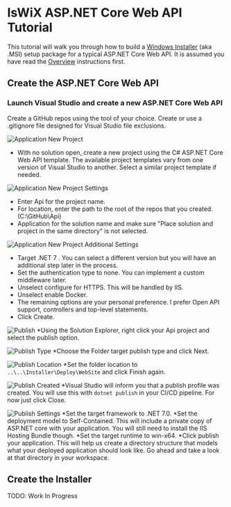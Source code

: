 # IsWiX ASP.NET Core Web API Tutorial

This tutorial will walk you through how to build a [Windows Installer](https://msdn.microsoft.com/en-us/library/windows/desktop/cc185688(v=vs.85).aspx) (aka .MSI) setup package for a typical ASP.NET Core Web API. It is assumed you have read the [Overview](https://github.com/iswix-llc/iswix-tutorials) instructions first.

## Create the ASP.NET Core Web API

### Launch Visual Studio and create a new ASP.NET Core Web API

Create a GitHub repos using the tool of your choice. Create or use a .gitignore file designed for Visual Studio file exclusions.

![Application New Project](/Images/web-api/appproject1.png)
 * With no solution open, create a new project using the C# ASP.NET Core Web API template. The available project templates vary from one version of Visual Studio to another. Select a similar project template if needed.

![Application New Project Settings](/Images/web-api/appproject2.png)
* Enter Api for the project name.
* For location, enter the path to the root of the repos that you created. (C:\GitHub\Api)
* Application for the solution name and make sure "Place solution and project in the same directory" is not selected.

![Application New Project Additional Settings](/Images/web-api/appproject3.png)
* Target .NET 7 . You can select a different version but you will have an additional step later in the process.
* Set the authentication type to none. You can implement a custom middleware later.
* Unselect configure for HTTPS. This will be handled by IIS.
* Unselect enable Docker.
* The remaining options are your personal preference. I prefer Open API support, controllers and top-level statements.
* Click Create.

![Publish](/Images/web-api/apppublish1.png)
*Using the Solution Explorer, right click your Api project and select the publish option.

![Publish Type](/Images/web-api/apppublish2.png)
*Choose the Folder target publish type and click Next.

![Publish Location](/Images/web-api/apppublish3.png)
*Set the folder location to `..\..\Installer\Deploy\WebSite` and click Finish again.

![Publish Created](/Images/web-api/apppublish4.png)
*Visual Studio will inform you that a publish profile was created. You will use this with `dotnet publish` in your CI/CD pipeline. For now just click Close.

![Publish Settings](/Images/web-api/apppublish5.png)
*Set the target framework to .NET 7.0.
*Set the deployment model to Self-Contained. This will include a private copy of ASP.NET core with your application.  You will still need to install the IIS Hosting Bundle though.
*Set the target runtime to win-x64.
*Click publish your application.  This will help us create a directory structure that models what your deployed application should look like. Go ahead and take a look at that directory in your workspace.

## Create the Installer

TODO: Work In Progress
